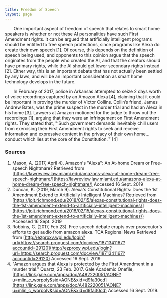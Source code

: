 ```yaml
---
title: Freedom of Speech
layout: page
---
```


&nbsp;&nbsp;&nbsp;&nbsp;&nbsp;&nbsp; One important aspect of freedom of speech that relates to smart home speakers is whether or not these AI personalities have such First Amendment rights.  It can be argued that artificially intelligent programs should be entitled to free speech protections, since programs like Alexa do create their own speech [1].  Of course, this depends on the definition of speech being used, and opponents to this opinion argue that the speech originates from the people who created the AI, and that the creators should have primary rights, while the AI should get lower secondary rights instead [2].  Either way, this is an important debate that has not actually been settled by any laws, and will be an important consideration as smart home technology develops in the future.

&nbsp;&nbsp;&nbsp;&nbsp;&nbsp;&nbsp; In February of 2017, police in Arkansas attempted to seize 2 days worth of voice recordings captured by an Amazon Alexa [4], claiming that it could be important in proving the murder of Victor Collins. Collin’s friend, James Andrew Bates, was the prime suspect in the murder trial and had an Alexa in his home [3]. Lawyers at Amazon motioned for the judge to throw out the recordings [1], arguing that they were an infringement on First Amendment rights. They stated that, "’Such government demands inevitably chill users from exercising their First Amendment rights to seek and receive information and expressive content in the privacy of their own home… conduct which lies at the core of the Constitution.’” [4] 


### Sources
1. Mason, A. (2017, April 4). Amazon's "Alexa": An At-home Dream or Free-speech Nightmare? Retrieved from [https://lawreview.law.miami.edu/amazons-alexa-at-home-dream-free-speech-nightmare/](https://lawreview.law.miami.edu/amazons-alexa-at-home-dream-free-speech-nightmare/) Accessed 16 Sept. 2019
2. Duncan, K. (2019, March 9). Alexa's Constitutional Rights: Does the 1st Amendment Extend to Artificially Intelligent Machines? Retrieved from [https://jolt.richmond.edu/2018/02/15/alexas-constitutional-rights-does-the-1st-amendment-extend-to-artificially-intelligent-machines/](https://jolt.richmond.edu/2018/02/15/alexas-constitutional-rights-does-the-1st-amendment-extend-to-artificially-intelligent-machines/) Accessed 16 Sept. 2019
3. Robbins, G. (2017, Feb 23). Free speech debate erupts over prosecutor's efforts to get audio from amazon alexa. TCA Regional News Retrieved from [http://ezproxy.wpi.edu/login?url=https://search.proquest.com/docview/1871341167?accountid=29120](http://ezproxy.wpi.edu/login?url=https://search.proquest.com/docview/1871341167?accountid=29120) Accessed 16 Sept. 2019
4. "Amazon argues that Alexa is protected by the First Amendment in a murder trial." Quartz, 23 Feb. 2017. Gale Academic Onefile, [https://link.gale.com/apps/doc/A482220051/AONE?u=mlin_c_worpoly&sid=AONE&xid=d9fa30cd](https://link.gale.com/apps/doc/A482220051/AONE?u=mlin_c_worpoly&sid=AONE&xid=d9fa30cd)  Accessed 16 Sept. 2019.
